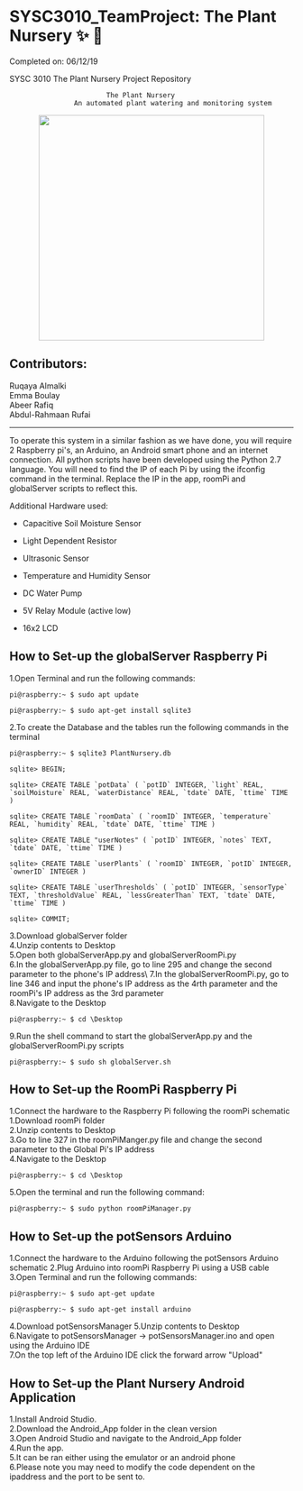 # SYSC3010_TeamProject: The Plant Nursery :sparkles: :seedling:
Completed on: 06/12/19 

SYSC 3010 The Plant Nursery Project Repository 

							The Plant Nursery 
					An automated plant watering and monitoring system				
<p align="center">
<img src="https://github.com/Junebuggi/SYSC3010_TeamW4/blob/master/logo.jpg" width="400">
</p>

Contributors:
--------------

Ruqaya Almalki\
Emma Boulay\
Abeer Rafiq\
Abdul-Rahmaan Rufai

------------------------------------------------------------------------------------------------------------------------------
To operate this system in a similar fashion as we have done, you will require 2 Raspberry pi's, an Arduino, an Android smart phone and an internet connection. All python scripts have been developed using the Python 2.7 language. You will need to find the IP of each Pi by using the ifconfig command in the terminal. Replace the IP in the app, roomPi and globalServer scripts to reflect this.

Additional Hardware used:

* Capacitive Soil Moisture Sensor

* Light Dependent Resistor

* Ultrasonic Sensor

* Temperature and Humidity Sensor

* DC Water Pump

* 5V Relay Module (active low) 

* 16x2 LCD 

How to Set-up the globalServer Raspberry Pi
--------------------------

1.Open Terminal and run the following commands:

	pi@raspberry:~ $ sudo apt update
	
	pi@raspberry:~ $ sudo apt-get install sqlite3

2.To create the Database and the tables run the following commands in the terminal

	pi@raspberry:~ $ sqlite3 PlantNursery.db
	
	sqlite> BEGIN;
	
	sqlite> CREATE TABLE `potData` ( `potID` INTEGER, `light` REAL, `soilMoisture` REAL, `waterDistance` REAL, `tdate` DATE, `ttime` TIME )
	
	sqlite> CREATE TABLE `roomData` ( `roomID` INTEGER, `temperature` REAL, `humidity` REAL, `tdate` DATE, `ttime` TIME )
	
	sqlite> CREATE TABLE "userNotes" ( `potID` INTEGER, `notes` TEXT, `tdate` DATE, `ttime` TIME )
	
	sqlite> CREATE TABLE `userPlants` ( `roomID` INTEGER, `potID` INTEGER, `ownerID` INTEGER )

	sqlite> CREATE TABLE `userThresholds` ( `potID` INTEGER, `sensorType` TEXT, `thresholdValue` REAL, `lessGreaterThan` TEXT, `tdate` DATE, `ttime` TIME )
	
	sqlite> COMMIT;
	
3.Download globalServer folder\
4.Unzip contents to Desktop\
5.Open both globalServerApp.py and globalServerRoomPi.py\
6.In the globalServerApp.py file, go to line 295 and change the second parameter to the phone's IP address\ 
7.In the globalServerRoomPi.py, go to line 346 and input the phone's IP address as the 4rth parameter
and the roomPi's IP address as the 3rd parameter\
8.Navigate to the Desktop

	pi@raspberry:~ $ cd \Desktop
	
9.Run the shell command to start the globalServerApp.py and the globalServerRoomPi.py scripts

	pi@raspberry:~ $ sudo sh globalServer.sh


How to Set-up the RoomPi Raspberry Pi
--------------------------

1.Connect the hardware to the Raspberry Pi following the roomPi schematic
1.Download roomPi folder\
2.Unzip contents to Desktop\
3.Go to line 327 in the roomPiManger.py file and change the second parameter to the Global Pi's IP address\
4.Navigate to the Desktop

	pi@raspberry:~ $ cd \Desktop
	
5.Open the terminal and run the following command:

	pi@raspberry:~ $ sudo python roomPiManager.py
	

How to Set-up the potSensors Arduino
--------------------------
1.Connect the hardware to the Arduino following the potSensors Arduino schematic
2.Plug Arduino into roomPi Raspberry Pi using a USB cable\
3.Open Terminal and run the following commands:

	pi@raspberry:~ $ sudo apt-get update
	
	pi@raspberry:~ $ sudo apt-get install arduino
	
4.Download potSensorsManager
5.Unzip contents to Desktop\
6.Navigate to potSensorsManager -> potSensorsManager.ino and open using the Arduino IDE\
7.On the top left of the Arduino IDE click the forward arrow "Upload"

How to Set-up the Plant Nursery Android Application
--------------------------
1.Install Android Studio.\
2.Download the Android_App folder in the clean version\
3.Open Android Studio and navigate to the Android_App folder\
4.Run the app.\
5.It can be ran either using the emulator or an android phone\
6.Please note you may need to modify the code dependent on the ipaddress and the port to be sent to.
